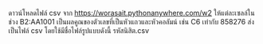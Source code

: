 ดาวน์โหลดไฟล์ csv จาก https://worasait.pythonanywhere.com/w2
ให้แต่ละเซลล์ในช่วง B2:AA1001 เป็นผลคูณของตัวเลขที่เป็นหัวแถวและหัวคอลัมน์ เช่น C6 เท่ากับ 858276
ส่งเป็นไฟล์ csv โดยใช้มีชื่อไฟล์รูปแบบดังนี้ รหัสนิสิต.csv
